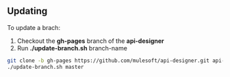 ## Updating

To update a brach:

1. Checkout the **gh-pages** branch of the **api-designer**
2. Run **./update-branch.sh** branch-name

```bash
git clone -b gh-pages https://github.com/mulesoft/api-designer.git api-designer-site
./update-branch.sh master
```
